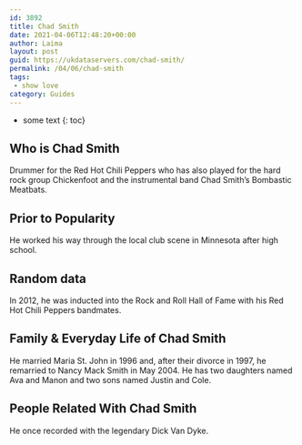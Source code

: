 ```yaml
---
id: 3892
title: Chad Smith
date: 2021-04-06T12:48:20+00:00
author: Laima
layout: post
guid: https://ukdataservers.com/chad-smith/
permalink: /04/06/chad-smith
tags:
 - show love
category: Guides
---
```


* some text
{: toc}


## Who is Chad Smith
                  
                  
                  
Drummer for the Red Hot Chili Peppers who has also played for the hard rock group Chickenfoot and the instrumental band Chad Smith&#8217;s Bombastic Meatbats. 
                  
              
            
              
            
                
                
                
## Prior to Popularity
                  
                  
                  
He worked his way through the local club scene in Minnesota after high school. 
                  
              
            
              
            
                
                
                
## Random data
                  
                  
                  
In 2012, he was inducted into the Rock and Roll Hall of Fame with his Red Hot Chili Peppers bandmates.
                  
              
            
              
            
                
                
                
## Family & Everyday Life of Chad Smith
                  
                  
                  
He married Maria St. John in 1996 and, after their divorce in 1997, he remarried to Nancy Mack Smith in May 2004. He has two daughters named Ava and Manon and two sons named Justin and Cole.
                  
              
            
              
            
                
                
                
## People Related With Chad Smith
                  
                  
                  
He once recorded with the legendary Dick Van Dyke.
                  
              
            
              
            
                
              
            
              
              
            
            
              
            
          
          
          